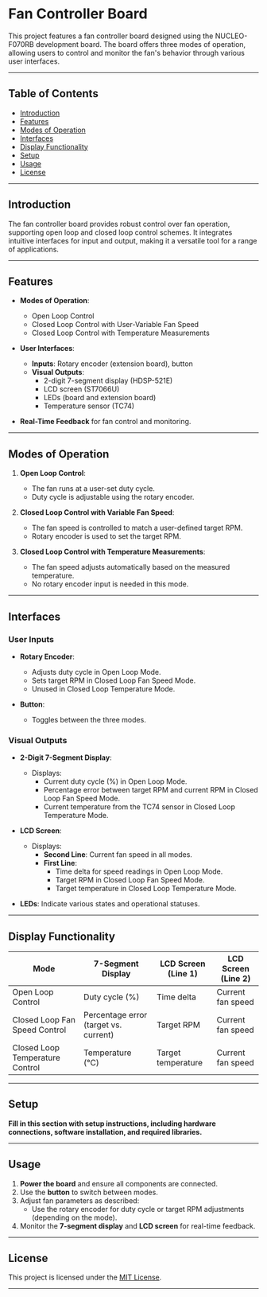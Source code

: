 # Fan Controller Board

This project features a fan controller board designed using the NUCLEO-F070RB development board. The board offers three modes of operation, allowing users to control and monitor the fan's behavior through various user interfaces.

---

## Table of Contents

- [Introduction](#introduction)  
- [Features](#features)  
- [Modes of Operation](#modes-of-operation)  
- [Interfaces](#interfaces)  
- [Display Functionality](#display-functionality)  
- [Setup](#setup)  
- [Usage](#usage)  
- [License](#license)  

---

## Introduction  

The fan controller board provides robust control over fan operation, supporting open loop and closed loop control schemes. It integrates intuitive interfaces for input and output, making it a versatile tool for a range of applications.  

---

## Features  

- **Modes of Operation**:  
  - Open Loop Control  
  - Closed Loop Control with User-Variable Fan Speed  
  - Closed Loop Control with Temperature Measurements  

- **User Interfaces**:  
  - **Inputs**: Rotary encoder (extension board), button  
  - **Visual Outputs**:  
    - 2-digit 7-segment display (HDSP-521E)  
    - LCD screen (ST7066U)  
    - LEDs (board and extension board)  
    - Temperature sensor (TC74)  

- **Real-Time Feedback** for fan control and monitoring.  

---

## Modes of Operation  

1. **Open Loop Control**:  
   - The fan runs at a user-set duty cycle.  
   - Duty cycle is adjustable using the rotary encoder.  

2. **Closed Loop Control with Variable Fan Speed**:  
   - The fan speed is controlled to match a user-defined target RPM.  
   - Rotary encoder is used to set the target RPM.  

3. **Closed Loop Control with Temperature Measurements**:  
   - The fan speed adjusts automatically based on the measured temperature.  
   - No rotary encoder input is needed in this mode.  

---

## Interfaces  

### User Inputs  
- **Rotary Encoder**:  
  - Adjusts duty cycle in Open Loop Mode.  
  - Sets target RPM in Closed Loop Fan Speed Mode.  
  - Unused in Closed Loop Temperature Mode.  

- **Button**:  
  - Toggles between the three modes.  

### Visual Outputs  
- **2-Digit 7-Segment Display**:  
  - Displays:  
    - Current duty cycle (%) in Open Loop Mode.  
    - Percentage error between target RPM and current RPM in Closed Loop Fan Speed Mode.  
    - Current temperature from the TC74 sensor in Closed Loop Temperature Mode.  

- **LCD Screen**:  
  - Displays:  
    - **Second Line**: Current fan speed in all modes.  
    - **First Line**:  
      - Time delta for speed readings in Open Loop Mode.  
      - Target RPM in Closed Loop Fan Speed Mode.  
      - Target temperature in Closed Loop Temperature Mode.  

- **LEDs**: Indicate various states and operational statuses.  

---

## Display Functionality  

| **Mode**                     | **7-Segment Display**                    | **LCD Screen (Line 1)**       | **LCD Screen (Line 2)**     |  
|------------------------------|------------------------------------------|--------------------------------|-----------------------------|  
| Open Loop Control            | Duty cycle (%)                          | Time delta                    | Current fan speed           |  
| Closed Loop Fan Speed Control| Percentage error (target vs. current)   | Target RPM                    | Current fan speed           |  
| Closed Loop Temperature Control | Temperature (°C)                      | Target temperature            | Current fan speed           |  

---

## Setup  

**Fill in this section with setup instructions, including hardware connections, software installation, and required libraries.**  

---

## Usage  

1. **Power the board** and ensure all components are connected.  
2. Use the **button** to switch between modes.  
3. Adjust fan parameters as described:  
   - Use the rotary encoder for duty cycle or target RPM adjustments (depending on the mode).  
4. Monitor the **7-segment display** and **LCD screen** for real-time feedback.  

---

## License  

This project is licensed under the [MIT License](LICENSE).  

--- 
